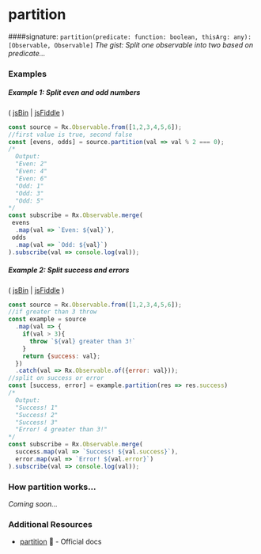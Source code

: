 # partition
####signature: `partition(predicate: function: boolean, thisArg: any): [Observable, Observable]`
*The gist: Split one observable into two based on predicate...*


### Examples

##### Example 1: Split even and odd numbers

( [jsBin](http://jsbin.com/hipehexaku/1/edit?js,console) | [jsFiddle](https://jsfiddle.net/btroncone/q0xo7gvv/) )

```js
const source = Rx.Observable.from([1,2,3,4,5,6]);
//first value is true, second false
const [evens, odds] = source.partition(val => val % 2 === 0);
/*
  Output:
  "Even: 2"
  "Even: 4"
  "Even: 6"
  "Odd: 1"
  "Odd: 3"
  "Odd: 5"
*/
const subscribe = Rx.Observable.merge(
 evens
  .map(val => `Even: ${val}`),
 odds
  .map(val => `Odd: ${val}`)
).subscribe(val => console.log(val));
```

##### Example 2: Split success and errors

( [jsBin](http://jsbin.com/kukuguhuri/1/edit?js,console) | [jsFiddle](https://jsfiddle.net/btroncone/fe246u5p/) )

```js
const source = Rx.Observable.from([1,2,3,4,5,6]);
//if greater than 3 throw
const example = source
  .map(val => {
    if(val > 3){
      throw `${val} greater than 3!`
    }
    return {success: val};
  })
  .catch(val => Rx.Observable.of({error: val}));
//split on success or error
const [success, error] = example.partition(res => res.success)
/*
  Output:
  "Success! 1"
  "Success! 2"
  "Success! 3"
  "Error! 4 greater than 3!"
*/
const subscribe = Rx.Observable.merge(
  success.map(val => `Success! ${val.success}`),
  error.map(val => `Error! ${val.error}`)
).subscribe(val => console.log(val));
```

### How partition works...
*Coming soon...*


### Additional Resources
* [partition](http://reactivex.io/rxjs/class/es6/Observable.js~Observable.html#instance-method-partition) :newspaper: - Official docs